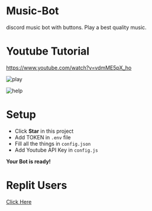 # Music-Bot
discord music bot with buttons. Play a best quality music.

# Youtube Tutorial
https://www.youtube.com/watch?v=vdmME5pX_ho

![play](https://media.discordapp.net/attachments/885540251043495966/886869092781404201/unknown.png)


![help](https://media.discordapp.net/attachments/885540251043495966/886869220636385330/unknown.png)


# Setup
- Click **Star** in this project
- Add TOKEN in `.env` file
- Fill all the things in `config.json`
- Add Youtube API Key in `config.js`

**Your Bot is ready!**


# Replit Users 

[Click Here](https://repl.it/github/diwasatreya/Music-Bot) 
